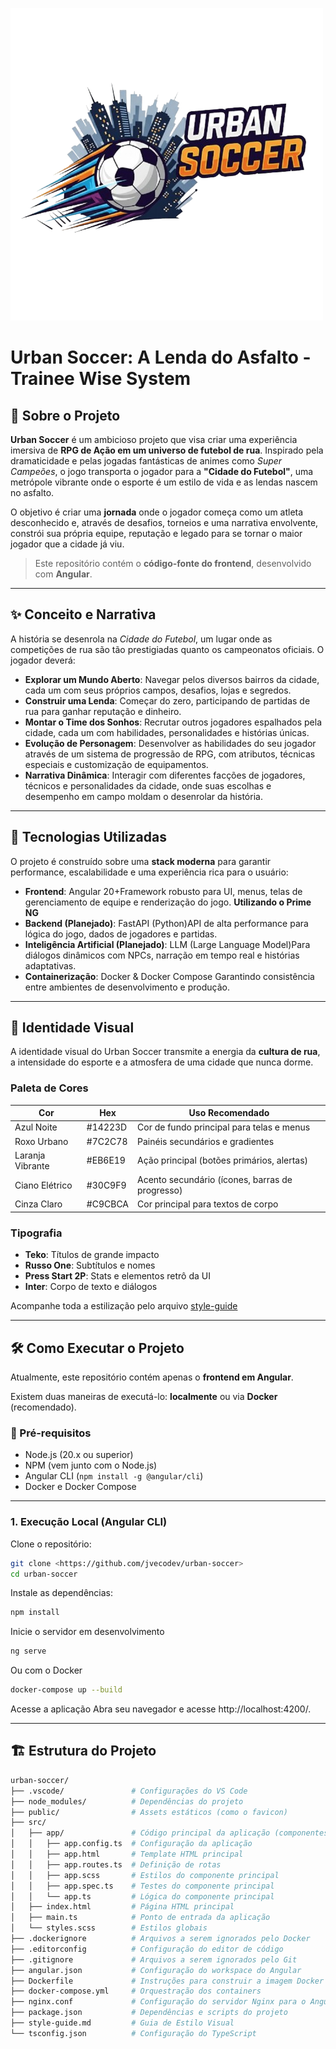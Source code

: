 ![Urban Soccer Banner](./public/Logo-Transparente.png)

# Urban Soccer: A Lenda do Asfalto - Trainee Wise System

## 📖 Sobre o Projeto

**Urban Soccer** é um ambicioso projeto que visa criar uma experiência imersiva de **RPG de Ação em um universo de futebol de rua**. Inspirado pela dramaticidade e pelas jogadas fantásticas de animes como *Super Campeões*, o jogo transporta o jogador para a **"Cidade do Futebol"**, uma metrópole vibrante onde o esporte é um estilo de vida e as lendas nascem no asfalto.

O objetivo é criar uma **jornada** onde o jogador começa como um atleta desconhecido e, através de desafios, torneios e uma narrativa envolvente, constrói sua própria equipe, reputação e legado para se tornar o maior jogador que a cidade já viu.

> Este repositório contém o **código-fonte do frontend**, desenvolvido com **Angular**.

---

## ✨ Conceito e Narrativa

A história se desenrola na *Cidade do Futebol*, um lugar onde as competições de rua são tão prestigiadas quanto os campeonatos oficiais. O jogador deverá:

- **Explorar um Mundo Aberto**: Navegar pelos diversos bairros da cidade, cada um com seus próprios campos, desafios, lojas e segredos.
- **Construir uma Lenda**: Começar do zero, participando de partidas de rua para ganhar reputação e dinheiro.
- **Montar o Time dos Sonhos**: Recrutar outros jogadores espalhados pela cidade, cada um com habilidades, personalidades e histórias únicas.
- **Evolução de Personagem**: Desenvolver as habilidades do seu jogador através de um sistema de progressão de RPG, com atributos, técnicas especiais e customização de equipamentos.
- **Narrativa Dinâmica**: Interagir com diferentes facções de jogadores, técnicos e personalidades da cidade, onde suas escolhas e desempenho em campo moldam o desenrolar da história.

---

## 🚀 Tecnologias Utilizadas

O projeto é construído sobre uma **stack moderna** para garantir performance, escalabilidade e uma experiência rica para o usuário:

- **Frontend**: Angular 20+Framework robusto para UI, menus, telas de gerenciamento de equipe e renderização do jogo. **Utilizando o Prime NG**
- **Backend (Planejado)**: FastAPI (Python)API de alta performance para lógica do jogo, dados de jogadores e partidas.
- **Inteligência Artificial (Planejado)**: LLM (Large Language Model)Para diálogos dinâmicos com NPCs, narração em tempo real e histórias adaptativas.
- **Containerização**: Docker & Docker Compose
  Garantindo consistência entre ambientes de desenvolvimento e produção.

---

## 🎨 Identidade Visual

A identidade visual do Urban Soccer transmite a energia da **cultura de rua**, a intensidade do esporte e a atmosfera de uma cidade que nunca dorme.

### Paleta de Cores

| Cor              | Hex     | Uso Recomendado                                   |
| ---------------- | ------- | ------------------------------------------------- |
| Azul Noite       | #14223D | Cor de fundo principal para telas e menus         |
| Roxo Urbano      | #7C2C78 | Painéis secundários e gradientes                |
| Laranja Vibrante | #EB6E19 | Ação principal (botões primários, alertas)    |
| Ciano Elétrico  | #30C9F9 | Acento secundário (ícones, barras de progresso) |
| Cinza Claro      | #C9CBCA | Cor principal para textos de corpo                |

### Tipografia

- **Teko**: Títulos de grande impacto
- **Russo One**: Subtítulos e nomes
- **Press Start 2P**: Stats e elementos retrô da UI
- **Inter**: Corpo de texto e diálogos

Acompanhe toda a estilização pelo arquivo [style-guide](./style-guide.md)

---

## 🛠️ Como Executar o Projeto

Atualmente, este repositório contém apenas o **frontend em Angular**.

Existem duas maneiras de executá-lo: **localmente** ou via **Docker** (recomendado).

### 🔹 Pré-requisitos

- Node.js (20.x ou superior)
- NPM (vem junto com o Node.js)
- Angular CLI (`npm install -g @angular/cli`)
- Docker e Docker Compose

---

### 1. Execução Local (Angular CLI)

Clone o repositório:

```bash
git clone <https://github.com/jvecodev/urban-soccer>
cd urban-soccer
```

Instale as dependências:

```bash
npm install
```

Inicie o servidor em desenvolvimento

```bash
ng serve
```

Ou com o Docker

```bash
docker-compose up --build
```

Acesse a aplicação
Abra seu navegador e acesse http://localhost:4200/.

---

## 🏗️ Estrutura do Projeto

```bash
urban-soccer/
├── .vscode/               # Configurações do VS Code
├── node_modules/          # Dependências do projeto
├── public/                # Assets estáticos (como o favicon)
├── src/
│   ├── app/               # Código principal da aplicação (componentes, rotas, etc.)
│   │   ├── app.config.ts  # Configuração da aplicação
│   │   ├── app.html       # Template HTML principal
│   │   ├── app.routes.ts  # Definição de rotas
│   │   ├── app.scss       # Estilos do componente principal
│   │   ├── app.spec.ts    # Testes do componente principal
│   │   └── app.ts         # Lógica do componente principal
│   ├── index.html         # Página HTML principal
│   ├── main.ts            # Ponto de entrada da aplicação
│   └── styles.scss        # Estilos globais
├── .dockerignore          # Arquivos a serem ignorados pelo Docker
├── .editorconfig          # Configuração do editor de código
├── .gitignore             # Arquivos a serem ignorados pelo Git
├── angular.json           # Configuração do workspace do Angular
├── Dockerfile             # Instruções para construir a imagem Docker
├── docker-compose.yml     # Orquestração dos containers
├── nginx.conf             # Configuração do servidor Nginx para o Angular
├── package.json           # Dependências e scripts do projeto
├── style-guide.md         # Guia de Estilo Visual
└── tsconfig.json          # Configuração do TypeScript
```
